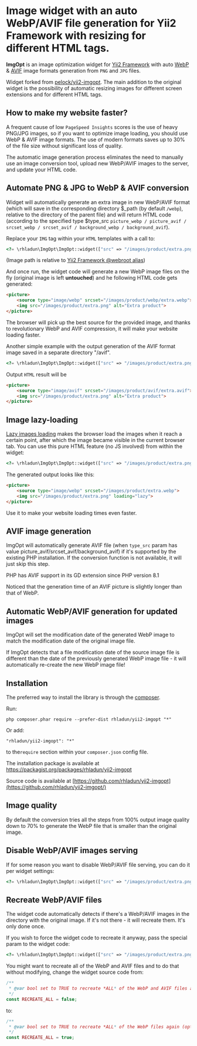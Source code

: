 # Image widget with an auto WebP/AVIF file generation for Yii2 Framework with resizing for different HTML tags.

**ImgOpt** is an image optimization widget for [Yii2 Framework](https://www.yiiframework.com) with auto [WebP](https://developers.google.com/speed/webp) & [AVIF](https://caniuse.com/avif) image formats generation from `PNG` and `JPG` files.

Widget forked from [pelock/yii2-imgopt](https://www.yiiframework.com/extension/pelock/yii2-imgopt). The main addition to the original widget is the possibility of automatic resizing images for different screen extensions and for different HTML tags.

## How to make my website faster?

A frequent cause of low `PageSpeed ​​Insights` scores is the use of heavy PNG/JPG images, so if you want to optimize image loading, you should use WebP & AVIF image formats. The use of modern formats saves up to 30% of the file size without significant loss of quality.

The automatic image generation process eliminates the need to manually use an image conversion tool, upload new WebP/AVIF images to the server, and update your HTML code.

## Automate PNG & JPG to WebP & AVIF conversion


Widget  will automatically generate an extra image in new WebP/AVIF format (which will save in the corresponding directory $_path (by default `/webp`), relative to the directory of the parent file) and will return HTML code (according to the specified type $type_src `picture_webp / picture_avif / srcset_webp / srcset_avif / background_webp / background_avif`).

Replace your `IMG` tag within your `HTML` templates with a call to:

```php
<?= \rhladun\ImgOpt\ImgOpt::widget(["src" => "/images/product/extra.png", "type_src"=>"picture_webp", "alt" => "Extra product" ]) ?>
```
(Image path is relative to [Yii2 Framework @webroot alias](https://www.yiiframework.com/wiki/667/yii-2-list-of-path-aliases-available-with-default-basic-and-advanced-app))

And once run, the widget code will generate a new WebP image files on the fly (original image is left **untouched**) and he following HTML code gets generated:

```html
<picture>
    <source type="image/webp" srcset="/images/product/webp/extra.webp">
    <img src="/images/product/extra.png" alt="Extra product">
</picture>
```
The browser will pick up the best source for the provided image, and thanks to revolutionary WebP and AVIF compression, it will make your website loading faster.

Another simple example with the output generation of the AVIF format image saved in a separate directory "/avif".

```php
<?= \rhladun\ImgOpt\ImgOpt::widget(["src" => "/images/product/extra.png", "type_src"=>"picture_avif", "_path"=>"/avif" "alt" => "Extra product" ]) ?>
```
Output `HTML` result will be

```html
<picture>
    <source type="image/avif" srcset="/images/product/avif/extra.avif">
    <img src="/images/product/extra.png" alt="Extra product">
</picture>
```

## Image lazy-loading

[Lazy images loading](https://web.dev/browser-level-image-lazy-loading/) makes the browser load the images when it reach a certain point, after which the image became visible in the current browser tab. You can use this pure HTML feature (no JS involved) from within the widget:

```php
<?= \rhladun\ImgOpt\ImgOpt::widget(["src" => "/images/product/extra.png", "type_src"=>"picture_webp", "loading" => "lazy" ]) ?>
```

The generated output looks like this:

```html
<picture>
    <source type="image/webp" srcset="/images/product/extra.webp">
    <img src="/images/product/extra.png" loading="lazy">
</picture>
```
Use it to make your website loading times even faster.

## AVIF image generation

ImgOpt will automatically generate AVIF file (when `type_src` param has value picture_avif/srcset_avif/background_avif) if it's supported by the existing PHP installation. If the conversion function is not available, it will just skip this step.

PHP has AVIF support in its GD extension since PHP version 8.1

Noticed that the generation time of an AVIF picture is slightly longer than that of WebP.

## Automatic WebP/AVIF generation for updated images

ImgOpt will set the modification date of the generated WebP image to match the modification date of the original image file.

If ImgOpt detects that a file modification date of the source image file is different than the date of the previously generated WebP image file - it will automatically re-create the new WebP image file!

## Installation

The preferred way to install the library is through the [composer](https://getcomposer.org/).

Run:

```
php composer.phar require --prefer-dist rhladun/yii2-imgopt "*"
```

Or add:

```
"rhladun/yii2-imgopt": "*"
```

to the`require` section within your `composer.json` config file.

The installation package is available at https://packagist.org/packages/rhladun/yii2-imgopt

Source code is available at [https://github.com/rhladun/yii2-imgopt](https://github.com/rhladun/yii2-imgopt/)

## Image quality

By default the conversion tries all the steps from 100% output image quality down to 70% to generate the WebP file that is smaller than the original image.

## Disable WebP/AVIF images serving

If for some reason you want to disable WebP/AVIF file serving, you can do it per widget settings:

```php
<?= \rhladun\ImgOpt\ImgOpt::widget(["src" => "/images/product/extra.png", "alt" => "Extra product", 'type_src'=>'srcset_webp', "disable" => true ]) ?>
```

## Recreate WebP/AVIF files

The widget code automatically detects if there's a WebP/AVIF images in the directory with the original image. If it's not there - it will recreate them. It's only done once.

If you wish to force the widget code to recreate it anyway, pass the special param to the widget code:

```php
<?= \rhladun\ImgOpt\ImgOpt::widget(["src" => "/images/product/extra.png", "alt" => "Extra product", "type_src"=>"picture_avif", "recreate" => true ]) ?>
```

You might want to recreate all of the WebP and AVIF files and to do that without modifying, change the widget source code from:

```php
/**
 * @var bool set to TRUE to recreate *ALL* of the WebP and AVIF files again (optional)
 */
const RECREATE_ALL = false;
```

to:

```php
/**
 * @var bool set to TRUE to recreate *ALL* of the WebP files again (optional)
 */
const RECREATE_ALL = true;
```


